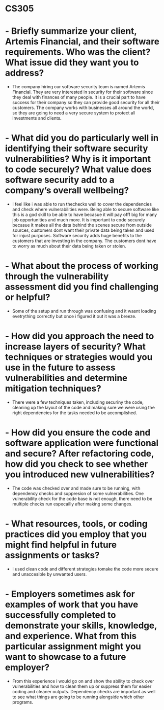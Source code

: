# CS305


# - Briefly summarize your client, Artemis Financial, and their software requirements. Who was the client? What issue did they want you to address?
- The company hiring our software security team is named Artemis Financial. They are very interested in security for their software since they deal with finances of many people. It is a crucial part to have success for their company so they can provide good security for all their customers. The company works with businesses all around the world, so they are going to need a very secure system to protect all investments and clients.
# - What did you do particularly well in identifying their software security vulnerabilities? Why is it important to code securely? What value does software security add to a company’s overall wellbeing?
- I feel like i was able to run thechecks well to cover the dependencies and check where vulnerabilities were. Being able to secure software like this is a god skill to be able to have becasue it will pay offf big for many job opportunities and much more. It is important to code securely becasue it makes all the data behind the scenes secure from outside sources, customers dont want their private data being taken and used for injust purposes. Software security adds huge benefits to the customers that are investing in the company. The customers dont have to worry as much about their data being taken or stolen.
# - What about the process of working through the vulnerability assessment did you find challenging or helpful?
- Some of the setup and run through was confusing and it wasnt loading evetrything correctly but once i figured it out it was a breeze.
# - How did you approach the need to increase layers of security? What techniques or strategies would you use in the future to assess vulnerabilities and determine mitigation techniques?
- There were a few techniques taken, including securiny the code, cleaning up the layout of the code and making sure we were using the right dependencies for the tasks needed to be accomplished.
# - How did you ensure the code and software application were functional and secure? After refactoring code, how did you check to see whether you introduced new vulnerabilities?
- The code was checked over and made sure to be running, with dependency checks and suppresion of some vulnerabilities. One vulnerability check for the code base is not enough, there need to be multiple checks run especailly after making some changes.
# - What resources, tools, or coding practices did you employ that you might find helpful in future assignments or tasks?
- I used clean code and different strategies tomake the code more secure and unaccesible by unwanted users.
# - Employers sometimes ask for examples of work that you have successfully completed to demonstrate your skills, knowledge, and experience. What from this particular assignment might you want to showcase to a future employer?
- From this experience i would go on and show the ability to check over vulnerabilities and how to clean them up or suppress them for easier coding and cleaner outputs. Dependency checks are important as well to see what things are going to be running alongside which other programs.

